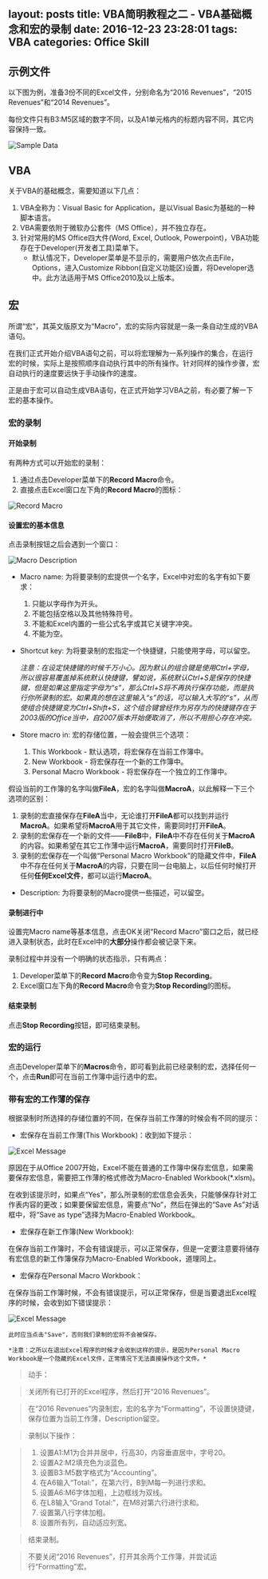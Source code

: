 layout: posts
title: VBA简明教程之二 - VBA基础概念和宏的录制
date: 2016-12-23 23:28:01
tags: VBA
categories: Office Skill
---

## 示例文件
 
以下图为例，准备3份不同的Excel文件，分别命名为“2016 Revenues”，“2015 Revenues”和“2014 Revenues”。
 
每份文件只有B3:M5区域的数字不同，以及A1单元格内的标题内容不同，其它内容保持一致。

<!--more-->

![Sample Data](/images/sample-data.png)
 
## VBA
 
关于VBA的基础概念，需要知道以下几点：
 
1. VBA全称为：Visual Basic for Application，是以Visual Basic为基础的一种脚本语言。
2. VBA需要依附于微软办公套件（MS Office），并不独立存在。
3. 针对常用的MS Office四大件(Word, Excel, Outlook, Powerpoint)，VBA功能存在于Developer(开发者工具)菜单下。
	- 默认情况下，Developer菜单是不显示的，需要用户依次点击File，Options，进入Customize Ribbon(自定义功能区)设置，将Developer选中。此方法适用于MS Office2010及以上版本。
 
## 宏
 
所谓“宏”，其英文版原文为“Macro”，宏的实际内容就是一条一条自动生成的VBA语句。

在我们正式开始介绍VBA语句之前，可以将宏理解为一系列操作的集合，在运行宏的时候，实际上是按照顺序自动执行其中的所有操作。针对同样的操作步骤，宏自动执行的速度要远快于手动操作的速度。

正是由于宏可以自动生成VBA语句，在正式开始学习VBA之前，有必要了解一下宏的基本操作。

### 宏的录制
 
#### 开始录制
 
有两种方式可以开始宏的录制：
 
1. 通过点击Developer菜单下的**Record Macro**命令。
2. 直接点击Excel窗口左下角的**Record Macro**的图标：

![Record Macro](/images/record-macro.png)
 
#### 设置宏的基本信息
 
点击录制按钮之后会遇到一个窗口：
 
![Macro Description](/images/macro-description.png)
 
- Macro name: 为将要录制的宏提供一个名字，Excel中对宏的名字有如下要求：
	1. 只能以字母作为开头。
	2. 不能包括空格以及其他特殊符号。
	3. 不能和Excel内置的一些公式名字或其它关键字冲突。
	4. 不能为空。
               
- Shortcut key: 为将要录制的宏指定一个快捷键，只能使用字母，可以留空。

	*注意：在设定快捷键的时候千万小心。因为默认的组合键是使用Ctrl+字母，所以很容易覆盖掉系统默认快捷键，譬如说，系统默认Ctrl+S是保存的快捷键，但是如果这里指定字母为“s”，那么Ctrl+S将不再执行保存功能，而是执行你所录制的宏。如果真的想在这里输入“s”的话，可以输入大写的“s”，从而使组合快捷键变为Ctrl+Shift+S，这个组合键曾经作为另存为的快捷键存在于2003版的Office当中，自2007版本开始便取消了，所以不用担心存在冲突。*
 
- Store macro in: 宏的存储位置，一般会提供三个选项：
	1. This Workbook - 默认选项，将宏保存在当前工作簿中。
	2. New Workbook - 将宏保存在一个新的工作簿中。
	3. Personal Macro Workbook - 将宏保存在一个独立的工作簿中。

假设当前的工作簿的名字叫做**FileA**，宏的名字叫做**MacroA**，以此解释一下三个选项的区别：

1. 录制的宏直接保存在**FileA**当中，无论谁打开**FileA**都可以找到并运行**MacroA**。如果希望将**MacroA**用于其它文件，需要同时打开**FileA**。
2. 录制的宏保存在一个新的文件——**FileB**中，**FileA**中不存在任何关于**MacroA**的内容。如果希望在其它工作薄中运行**MacroA**，需要同时打开**FileB**。
3. 录制的宏保存在一个叫做“Personal Macro Workbook”的隐藏文件中，**FileA**中不存在任何关于**MacroA**的内容，只要在同一台电脑上，以后任何时候打开任何**任何Excel文件**，都可以运行**MacroA**。

- Description: 为将要录制的Macro提供一些描述，可以留空。

#### 录制进行中
 
设置完Macro name等基本信息，点击OK关闭“Record Macro”窗口之后，就已经进入录制状态，此时在Excel中的**大部分**操作都会被记录下来。
 
录制过程中并没有一个明确的状态指示，只有两点：
 
1. Developer菜单下的**Record Macro**命令变为**Stop Recording**。
2. Excel窗口左下角的**Record Macro**命令变为**Stop Recording**的图标。
 
#### 结束录制
 
点击**Stop Recording**按钮，即可结束录制。
 
### 宏的运行
 
点击Developer菜单下的**Macros**命令，即可看到此前已经录制的宏，选择任何一个，点击**Run**即可在当前工作簿中运行选中的宏。
 
### 带有宏的工作薄的保存
 
根据录制时所选择的存储位置的不同，在保存当前工作薄的时候会有不同的提示：
 
 - 宏保存在当前工作薄(This Workbook)：收到如下提示：

![Excel Message](/images/save-macro-warning.png)

原因在于从Office 2007开始，Excel不能在普通的工作簿中保存宏信息，如果需要保存宏信息，需要把工作薄的格式修改为Macro-Enabled Workbook(*.xlsm)。

在收到该提示时，如果点“Yes”，那么所录制的宏信息会丢失，只能够保存针对工作表内容的更改；如果要保留宏信息，需要点“No”，然后在弹出的“Save As”对话框中，将“Save as type”选择为Macro-Enabled Workbook。

 - 宏保存在新工作簿(New Workbook):

在保存当前工作簿时，不会有错误提示，可以正常保存，但是一定要注意要将储存有宏信息的新工作簿保存为Macro-Enabled Workbook，道理同上。

 - 宏保存在Personal Macro Workbook：

 在保存当前工作簿时候，不会有错误提示，可以正常保存，但是当要退出Excel程序的时候，会收到如下错误提示：

 ![Excel Message](/images/save-personal-macro-book.png)

 	此时应当点击"Save"，否则我们录制的宏将不会被保存。

 	*注意：之所以在退出Excel程序的时候才会收到这样的提示，是因为Personal Macro Workbook是一个隐藏的Excel文件，正常情况下无法直接操作这个文件。*
               
>动手：

>关闭所有已打开的Excel程序，然后打开“2016 Revenues”。

>在“2016 Revenues”内录制宏，宏的名字为“Formatting”，不设置快捷键，保存位置为当前工作薄，Description留空。

>录制以下操作：

>1. 设置A1:M1为合并并居中，行高30，内容垂直居中，字号20。
>2. 设置A2:M2填充色为淡蓝色。
>3. 设置B3:M5数字格式为“Accounting”。
>4. 在A6输入“Total:”，在第六行，B到M每一列进行求和。
>5. 设置A6:M6字体加粗，上边框线为双线。
>6. 在L8输入“Grand Total:”，在M8对第六行进行求和。
>7. 设置第八行字体加粗。
>8. 设置所有列，自动适应列宽。

>结束录制。

>不要关闭“2016 Revenues”，打开其余两个工作簿，并尝试运行“Formatting”宏。
